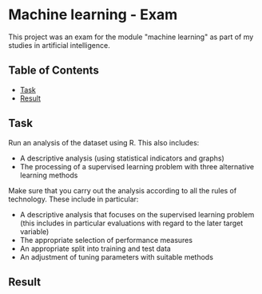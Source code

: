 # Machine learning - Exam

This project was an exam for the module "machine learning" as part of my studies in artificial intelligence.


## Table of Contents

- [Task](#task)
- [Result](#result)


## Task
Run an analysis of the dataset using R. This also includes:

- A descriptive analysis (using statistical indicators and graphs)
- The processing of a supervised learning problem with three alternative learning methods

Make sure that you carry out the analysis according to all the rules of technology. These include in particular:

- A descriptive analysis that focuses on the supervised learning problem (this includes in particular evaluations with regard to the later target variable)
- The appropriate selection of performance measures
- An appropriate split into training and test data
- An adjustment of tuning parameters with suitable methods



## Result

